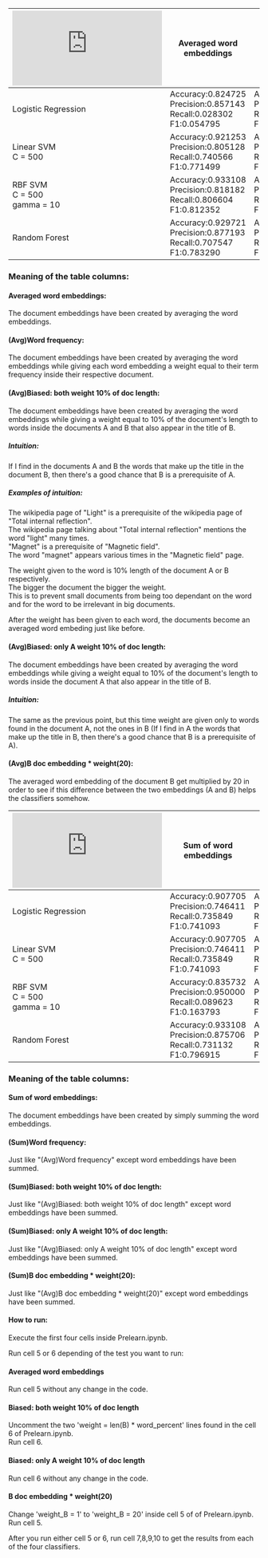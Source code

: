 |  ![Fasttext](https://fasttext.cc/docs/en/pretrained-vectors.html)  | Averaged word embeddings | (Avg)Word frequency   | (Avg)Biased: both weight 10% of doc length  | (Avg)Biased: only A weight 10% of doc length | (Avg)B doc embedding * weight(20) 
| ------------- |-------------| -----------------| ----|---- | ---- | 
| Logistic Regression  |Accuracy:0.824725 <br> Precision:0.857143 <br> Recall:0.028302 <br> F1:0.054795| Accuracy:0.822185 <br> Precision:1.000000 <br> Recall:0.009434 <br> F1:0.018692|Accuracy:0.890771 <br> Precision:0.832000 <br> Recall:0.490566 <br> F1:0.617211 | Accuracy:0.825572 <br> Precision:0.750000 <br> Recall:0.042453 <br> F1:0.080357 | Accuracy:0.902625 <br> Precision:0.801242 <br> Recall:0.608491 <br> F1:0.691689 
| Linear SVM <br> C = 500     | Accuracy:0.921253 <br> Precision:0.805128 <br> Recall:0.740566 <br> F1:0.771499| Accuracy:0.832345 <br> Precision:0.750000 <br> Recall:0.099057 <br> F1:0.175000|Accuracy:0.898391 <br> Precision:0.693277 <br> Recall:0.778302 <br> F1:0.733333 |Accuracy:0.912786 <br> Precision:0.755869 <br> Recall:0.759434 <br> F1:0.757647 |Accuracy:0.909399 <br> Precision:0.737557 <br> Recall:0.768868 <br> F1:0.752887 
| RBF SVM <br> C = 500 <br> gamma = 10  |  Accuracy:0.933108 <br> Precision:0.818182 <br> Recall:0.806604 <br> F1:0.812352| Accuracy:0.844200 <br> Precision:0.804348 <br> Recall:0.174528 <br> F1:0.286822|Accuracy:0.899238 <br> Precision:0.746032 <br> Recall:0.665094 <br> F1:0.703242 | Accuracy:0.902625 <br> Precision:0.746193 <br> Recall:0.693396 <br> F1:0.718826 | Accuracy:0.919560 <br> Precision:0.800000 <br> Recall:0.735849 <br> F1:0.766585 
| Random Forest |  Accuracy:0.929721 <br> Precision:0.877193 <br> Recall:0.707547 <br> F1:0.783290| Accuracy:0.928874 <br> Precision:0.890244 <br> Recall:0.688679 <br> F1:0.776596|Accuracy:0.922947 <br> Precision:0.823529 <br> Recall:0.726415 <br> F1:0.771930 | Accuracy:0.928874 <br> Precision:0.844086 <br> Recall:0.740566 <br> F1:0.788945 | Accuracy:0.935648 <br> Precision:0.909639 <br> Recall:0.712264 <br> F1:0.798942 


### Meaning of the table columns:

#### Averaged word embeddings:
The document embeddings have been created by averaging the word embeddings.

#### (Avg)Word frequency:
The document embeddings have been created by averaging the word embeddings while giving each word embedding a weight equal to their term frequency inside their respective document.

#### (Avg)Biased: both weight 10% of doc length:
The document embeddings have been created by averaging the word embeddings while giving a weight equal to 10% of the document's length to words inside the documents A and B that also appear in the title of B.

##### Intuition:
If I find in the documents A and B the words that make up the title in the document B, then there's a good chance that B is a prerequisite of A.  

##### Examples of intuition:  
The wikipedia page of "Light" is a prerequisite of the wikipedia page of "Total internal reflection".  
The wikipedia page talking about "Total internal reflection" mentions the word "light" many times.  
"Magnet" is a prerequisite of "Magnetic field".   
The word "magnet" appears various times in the "Magnetic field" page.  

The weight given to the word is 10% length of the document A or B respectively.  
The bigger the document the bigger the weight.  
This is to prevent small documents from being too dependant on the word and for the word to be irrelevant in big documents.  

After the weight has been given to each word, the documents become an averaged word embeding just like before.


#### (Avg)Biased: only A weight 10% of doc length:
The document embeddings have been created by averaging the word embeddings while giving a weight equal to 10% of the document's length to words inside the document A  that also appear in the title of B.

##### Intuition:
The same as the previous point, but this time weight are given only to words found in the document A, not the ones in B
(If I find in A the words that make up the title in B, then there's a good chance that B is a prerequisite of A).  

#### (Avg)B doc embedding * weight(20):
The averaged word embedding of the document B get multiplied by 20 in order to see if this difference between the two embeddings (A and B) helps the classifiers somehow.

|  ![Fasttext](https://fasttext.cc/docs/en/pretrained-vectors.html)  | Sum of word embeddings | (Sum)Word frequency | (Sum)Biased: both weight 10% of doc length | (Sum)Biased: only A weight 10% of doc length
| ------------- |-------------| -------------| -------------| -------------| 
| Logistic Regression  | Accuracy:0.907705 <br> Precision:0.746411 <br> Recall:0.735849 <br> F1:0.741093 | Accuracy:0.846715 <br> Precision:0.846715 <br> Recall:0.846715 <br> F1:0.846715 | Accuracy:0.893311 <br> Precision:0.685345 <br> Recall:0.750000 <br> F1:0.716216| Accuracy:0.890771 <br> Precision:0.679654 <br> Recall:0.740566 <br> F1:0.708804
| Linear SVM <br> C = 500     | Accuracy:0.907705 <br> Precision:0.746411 <br> Recall:0.735849 <br> F1:0.741093 | Accuracy:0.889077 <br> Precision:0.672340 <br> Recall:0.745283 <br> F1:0.706935 | Accuracy:0.842506 <br> Precision:0.546429 <br> Recall:0.721698 <br> F1:0.621951| Accuracy:0.791702 <br> Precision:0.441379 <br> Recall:0.603774 <br> F1:0.509960
| RBF SVM <br> C = 500 <br> gamma = 10 | Accuracy:0.835732 <br> Precision:0.950000 <br> Recall:0.089623 <br> F1:0.163793 | Accuracy:0.835732 <br> Precision:0.950000 <br> Recall:0.089623 <br> F1:0.163793 | Accuracy:0.835732 <br> Precision:0.950000 <br> Recall:0.089623 <br> F1:0.163793 | Accuracy:0.835732 <br> Precision:0.950000 <br> Recall:0.089623 <br> F1:0.163793
| Random Forest | Accuracy:0.933108 <br> Precision:0.875706 <br> Recall:0.731132 <br> F1:0.796915 | Accuracy:0.929721 <br> Precision:0.860335 <br> Recall:0.726415 <br> F1:0.787724 | Accuracy:0.925487 <br> Precision:0.844444 <br> Recall:0.716981 <br> F1:0.775510 | Accuracy:0.921253 <br> Precision:0.821622 <br> Recall:0.716981 <br> F1:0.765743

### Meaning of the table columns:

#### Sum of word embeddings:
The document embeddings have been created by simply summing the word embeddings.

#### (Sum)Word frequency:
Just like "(Avg)Word frequency" except word embeddings have been summed.

#### (Sum)Biased: both weight 10% of doc length:
Just like "(Avg)Biased: both weight 10% of doc length" except word embeddings have been summed.

#### (Sum)Biased: only A weight 10% of doc length:
Just like "(Avg)Biased: only A weight 10% of doc length" except word embeddings have been summed.

#### (Sum)B doc embedding * weight(20):
Just like "(Avg)B doc embedding * weight(20)" except word embeddings have been summed.



#### How to run:
Execute the first four cells inside Prelearn.ipynb.

Run cell 5 or 6 depending of the test you want to run:  
#### Averaged word embeddings  
Run cell 5 without any change in the code.  
#### Biased: both weight 10% of doc length  
Uncomment the two 'weight = len(B) * word_percent' lines found in the cell 6 of Prelearn.ipynb.  
Run cell 6.  
#### Biased: only A weight 10% of doc length
Run cell 6 without any change in the code.  
#### B doc embedding * weight(20)
Change 'weight_B = 1' to 'weight_B = 20' inside cell 5 of of Prelearn.ipynb.  
Run cell 5.

After you run either cell 5 or 6, run cell 7,8,9,10 to get the results from each of the four classifiers.




